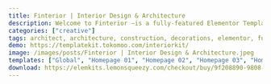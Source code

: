 ```yaml
---
title: Finterior | Interior Design & Architecture
description: Welcome to Finterior –is a fully-featured Elementor Template Kit created especially for Interior Designer, Architecture, Real Estate, and Furniture website. This theme is packed with 10 Different Pages For Your Interior Website. An impressive collection of homepages and portfolio layouts perfect for interior design and furniture store. Besides beautiful templates, this template kit comes with a large set of elements and options that allow you to create a website of your dreams effortlessly.
categories: ["creative"]
tags: architect, architecture, construction, decorations, elementor, furniture, home decoration, interior, interior design, interior designer, landscape design house, real-estate, template kit, wordpress
demo: https://templatekit.tokomoo.com/interiorkit/
image: /images/posts/Finterior | Interior Design & Architecture.jpeg
templates: ["Global", "Homepage 01", "Homepage 02", "Homepage 03", "Homepage 04", "Page 01 Our Services", "Page 02 Our Team", "Page 03 Payments", "Page 04 About", "Page 05 Faqs", "Page 06 Contact Us", "Theme Builder Footer Elementor Pro", "Theme Builder Header Elementor Pro"]
download: https://elemkits.lemonsqueezy.com/checkout/buy/9f208890-9808-4f3c-a877-6d5628153add
---
```

